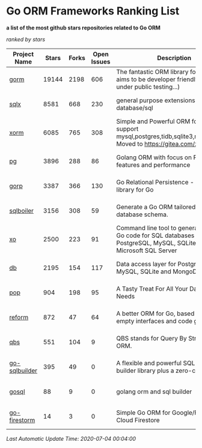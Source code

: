 Go ORM Frameworks Ranking List
==========

**a list of the most github stars repositories related to Go ORM**

*ranked by stars*

| Project Name | Stars | Forks | Open Issues | Description | Last Commit |
| ------------ | ----- | ----- | ----------- | ----------- | ----------- |
| [gorm](https://github.com/go-gorm/gorm) | 19144 | 2198 | 606 | The fantastic ORM library for Golang, aims to be developer friendly (v2 is under public testing...) | 2020-07-03 23:57:33 |
| [sqlx](https://github.com/jmoiron/sqlx) | 8581 | 668 | 230 | general purpose extensions to golang's database/sql | 2020-06-15 14:10:59 |
| [xorm](https://github.com/go-xorm/xorm) | 6085 | 765 | 308 | Simple and Powerful ORM for Go, support mysql,postgres,tidb,sqlite3,mssql,oracle, Moved to https://gitea.com/xorm/xorm | 2019-10-15 07:03:49 |
| [pg](https://github.com/go-pg/pg) | 3896 | 288 | 86 | Golang ORM with focus on PostgreSQL features and performance | 2020-06-29 14:11:39 |
| [gorp](https://github.com/go-gorp/gorp) | 3387 | 366 | 130 | Go Relational Persistence - an ORM-ish library for Go | 2019-10-26 21:47:07 |
| [sqlboiler](https://github.com/volatiletech/sqlboiler) | 3156 | 308 | 59 | Generate a Go ORM tailored to your database schema. | 2020-07-03 19:16:51 |
| [xo](https://github.com/xo/xo) | 2500 | 223 | 91 | Command line tool to generate idiomatic Go code for SQL databases supporting PostgreSQL, MySQL, SQLite, Oracle, and Microsoft SQL Server | 2020-04-25 01:19:23 |
| [db](https://github.com/upper/db) | 2195 | 154 | 117 | Data access layer for PostgreSQL, MySQL, SQLite and MongoDB. | 2020-06-30 19:33:43 |
| [pop](https://github.com/gobuffalo/pop) | 904 | 198 | 95 | A Tasty Treat For All Your Database Needs | 2020-06-29 20:36:33 |
| [reform](https://github.com/go-reform/reform) | 872 | 47 | 64 | A better ORM for Go, based on non-empty interfaces and code generation. | 2020-06-25 08:17:15 |
| [qbs](https://github.com/coocood/qbs) | 551 | 104 | 9 | QBS stands for Query By Struct. A Go ORM. | 2017-04-18 01:16:07 |
| [go-sqlbuilder](https://github.com/huandu/go-sqlbuilder) | 395 | 49 | 0 | A flexible and powerful SQL string builder library plus a zero-config ORM. | 2019-11-21 06:53:43 |
| [gosql](https://github.com/rushteam/gosql) | 88 | 9 | 0 | golang orm and sql builder | 2020-07-01 07:19:09 |
| [go-firestorm](https://github.com/jschoedt/go-firestorm) | 14 | 3 | 0 | Simple Go ORM for Google/Firebase Cloud Firestore | 2019-10-28 10:25:54 |

*Last Automatic Update Time: 2020-07-04 00:04:00*